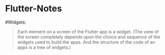 # Flutter-Notes

#Widgets:
 > Each element on a screen of the Flutter app is a widget. 
(The view of the screen completely depends upon the choice and sequence of the widgets used to build the apps. And the structure of the code of an apps is a tree of widgets.)

